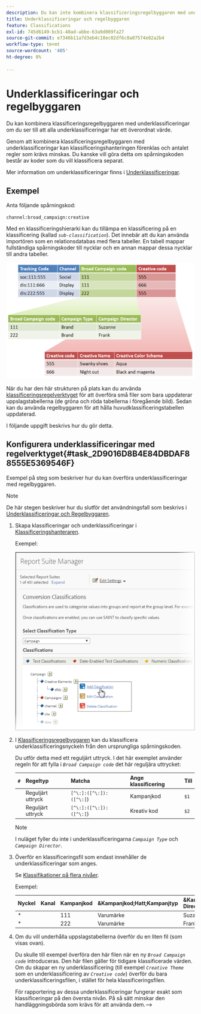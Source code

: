 ```yaml
---
description: Du kan inte kombinera klassificeringsregelbyggaren med underklassificeringar.
title: Underklassificeringar och regelbyggaren
feature: Classifications
exl-id: 745d6149-bcb1-48ad-abbe-63a9d009fa27
source-git-commit: e7346b11a7d3eb4c18ec02df6c8a07574e02a2b4
workflow-type: tm+mt
source-wordcount: '405'
ht-degree: 0%

---
```


# Underklassificeringar och regelbyggaren

Du kan kombinera klassificeringsregelbyggaren med underklassificeringar om du ser till att alla underklassificeringar har ett överordnat värde.

Genom att kombinera klassificeringsregelbyggaren med underklassificeringar kan klassificeringshanteringen förenklas och antalet regler som krävs minskas. Du kanske vill göra detta om spårningskoden består av koder som du vill klassificera separat.

Mer information om underklassificeringar finns i [Underklassificeringar](/help/components/classifications/c-sub-classifications.md).

## Exempel

Anta följande spårningskod:

`channel:broad_campaign:creative`

Med en klassificeringshierarki kan du tillämpa en klassificering på en klassificering (kallad *`sub-classification`*). Det innebär att du kan använda importören som en relationsdatabas med flera tabeller. En tabell mappar fullständiga spårningskoder till nycklar och en annan mappar dessa nycklar till andra tabeller.

![](assets/sub_class_table.png)

När du har den här strukturen på plats kan du använda [klassificeringsregelverktyget](/help/components/classifications/crb/classification-rule-builder.md) för att överföra små filer som bara uppdaterar uppslagstabellerna (de gröna och röda tabellerna i föregående bild). Sedan kan du använda regelbyggaren för att hålla huvudklassificeringstabellen uppdaterad.

I följande uppgift beskrivs hur du gör detta.

## Konfigurera underklassificeringar med regelverktyget{#task_2D9016D8B4E84DBDAF88555E5369546F}

Exempel på steg som beskriver hur du kan överföra underklassificeringar med regelbyggaren.

>[!NOTE]
>
>De här stegen beskriver hur du slutför det användningsfall som beskrivs i [Underklassificeringar och Regelbyggaren](/help/components/classifications/crb/sub-classification-rule-builder.md).

1. Skapa klassificeringar och underklassificeringar i [Klassificeringshanteraren](https://experienceleague.adobe.com/docs/analytics/components/classifications/c-classifications.html).

   Exempel:

   ![Steginformation](/help/admin/admin/assets/sub_class_create.png)

1. I [Klassificeringsregelbyggaren](/help/components/classifications/crb/classification-rule-builder.md) kan du klassificera underklassificeringsnyckeln från den ursprungliga spårningskoden.

   Du utför detta med ett reguljärt uttryck. I det här exemplet använder regeln för att fylla i *`Broad Campaign code`* det här reguljära uttrycket:

   | `#` | Regeltyp | Matcha | Ange klassificering | Till |
   |---|---|---|---|---|
   |   | Reguljärt uttryck | `[^\:]:([^\:]):([^\:]`) | Kampanjkod | `$1` |
   |   | Reguljärt uttryck | `[^\:]:([^\:]):([^\:]`) | Kreativ kod | `$2` |

   >[!NOTE]
   >
   >I nuläget fyller du inte i underklassificeringarna *`Campaign Type`* och *`Campaign Director`*.

1. Överför en klassificeringsfil som endast innehåller de underklassificeringar som anges.

   Se [Klassifikationer på flera nivåer](/help/components/classifications/c-sub-classifications.md).

   Exempel:

   | Nyckel | Kanal | Kampanjkod | &Kampanjkod;Hatt;Kampanjtyp | &Kampanjkod;Hatt;Campaign Director | ... |
   |---|---|---|---|---|---|
   | &#42; |  | 111 | Varumärke | Suzanne |  |
   | &#42; |  | 222 | Varumärke | Frank |  |

1. Om du vill underhålla uppslagstabellerna överför du en liten fil (som visas ovan).

   Du skulle till exempel överföra den här filen när en ny *`Broad Campaign code`* introduceras. Den här filen gäller för tidigare klassificerade värden. Om du skapar en ny underklassificering (till exempel *`Creative Theme`* som en underklassificering av *`Creative code`*) överför du bara underklassificeringsfilen, i stället för hela klassificeringsfilen.

   För rapportering av dessa underklassificeringar fungerar exakt som klassificeringar på den översta nivån. På så sätt minskar den handläggningsbörda som krävs för att använda dem.—>
